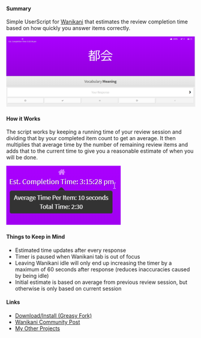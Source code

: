 #### Summary

Simple UserScript for [Wanikani](https://www.wanikani.com/) that estimates the review completion time based on how quickly you answer items correctly.

![](preview1.png)

#### How it Works

The script works by keeping a running time of your review session and dividing that by your completed item count to get an average. It then multiplies that average time by the number of remaining review items and adds that to the current time to give you a reasonable estimate of when you will be done.

![](preview2.png)

#### Things to Keep in Mind

- Estimated time updates after every response
- Timer is paused when Wanikani tab is out of focus
- Leaving Wanikani idle will only end up increasing the timer by a maximum of 60 seconds after response (reduces inaccuracies caused by being idle)
- Initial estimate is based on average from previous review session, but otherwise is only based on current session

#### Links

- [Download/Install (Greasy Fork)](https://greasyfork.org/en/scripts/387651-wanikani-review-completion-estimate)
- [Wanikani Community Post](https://community.wanikani.com/t/userscript-wanikani-review-completion-estimate/37906)
- [My Other Projects](https://steven-kraft.com/projects/japanese/)
